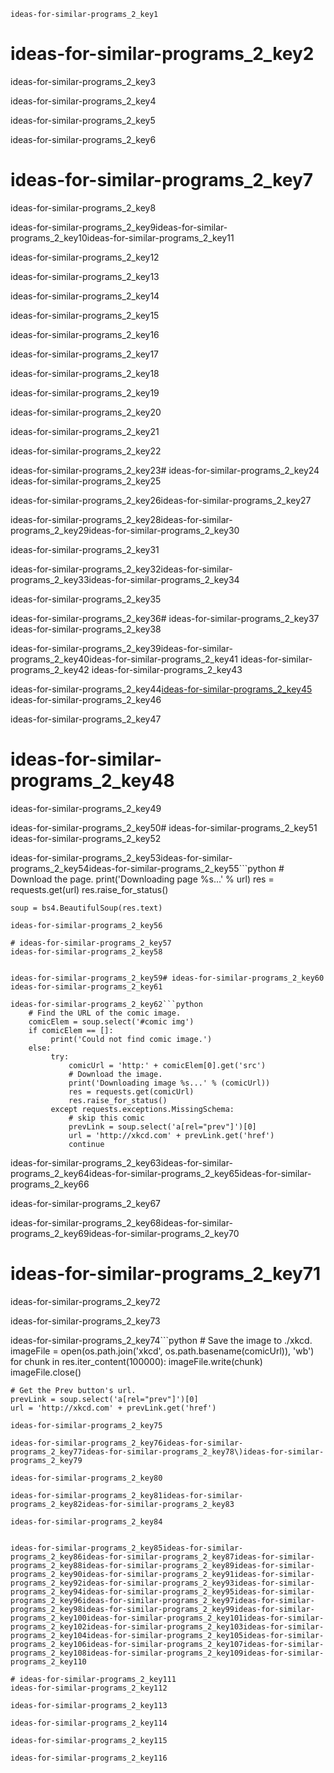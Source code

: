 ```ngMeta
ideas-for-similar-programs_2_key1
```
# ideas-for-similar-programs_2_key2
ideas-for-similar-programs_2_key3

ideas-for-similar-programs_2_key4

ideas-for-similar-programs_2_key5

ideas-for-similar-programs_2_key6

# ideas-for-similar-programs_2_key7
ideas-for-similar-programs_2_key8

ideas-for-similar-programs_2_key9ideas-for-similar-programs_2_key10ideas-for-similar-programs_2_key11

ideas-for-similar-programs_2_key12

ideas-for-similar-programs_2_key13

ideas-for-similar-programs_2_key14

ideas-for-similar-programs_2_key15

ideas-for-similar-programs_2_key16

ideas-for-similar-programs_2_key17

ideas-for-similar-programs_2_key18

ideas-for-similar-programs_2_key19

ideas-for-similar-programs_2_key20

ideas-for-similar-programs_2_key21

ideas-for-similar-programs_2_key22

ideas-for-similar-programs_2_key23# ideas-for-similar-programs_2_key24
ideas-for-similar-programs_2_key25

ideas-for-similar-programs_2_key26ideas-for-similar-programs_2_key27

ideas-for-similar-programs_2_key28ideas-for-similar-programs_2_key29ideas-for-similar-programs_2_key30

ideas-for-similar-programs_2_key31

ideas-for-similar-programs_2_key32ideas-for-similar-programs_2_key33ideas-for-similar-programs_2_key34

ideas-for-similar-programs_2_key35


ideas-for-similar-programs_2_key36# ideas-for-similar-programs_2_key37
ideas-for-similar-programs_2_key38

ideas-for-similar-programs_2_key39ideas-for-similar-programs_2_key40ideas-for-similar-programs_2_key41 ideas-for-similar-programs_2_key42
ideas-for-similar-programs_2_key43

ideas-for-similar-programs_2_key44[ideas-for-similar-programs_2_key45](http://xkcd.com&#39;)
ideas-for-similar-programs_2_key46

ideas-for-similar-programs_2_key47

# ideas-for-similar-programs_2_key48
ideas-for-similar-programs_2_key49


ideas-for-similar-programs_2_key50# ideas-for-similar-programs_2_key51
ideas-for-similar-programs_2_key52

ideas-for-similar-programs_2_key53ideas-for-similar-programs_2_key54ideas-for-similar-programs_2_key55```python
    # Download the page.
    print('Downloading page %s...' % url)
    res = requests.get(url)
    res.raise_for_status()

    soup = bs4.BeautifulSoup(res.text)
```
ideas-for-similar-programs_2_key56

# ideas-for-similar-programs_2_key57
ideas-for-similar-programs_2_key58


ideas-for-similar-programs_2_key59# ideas-for-similar-programs_2_key60
ideas-for-similar-programs_2_key61

ideas-for-similar-programs_2_key62```python
    # Find the URL of the comic image.
    comicElem = soup.select('#comic img')
    if comicElem == []:
         print('Could not find comic image.')
    else:
         try:
             comicUrl = 'http:' + comicElem[0].get('src')
             # Download the image.
             print('Downloading image %s...' % (comicUrl))
             res = requests.get(comicUrl)
             res.raise_for_status()
         except requests.exceptions.MissingSchema:
             # skip this comic
             prevLink = soup.select('a[rel="prev"]')[0]
             url = 'http://xkcd.com' + prevLink.get('href')
             continue
```
ideas-for-similar-programs_2_key63ideas-for-similar-programs_2_key64ideas-for-similar-programs_2_key65ideas-for-similar-programs_2_key66

ideas-for-similar-programs_2_key67

ideas-for-similar-programs_2_key68ideas-for-similar-programs_2_key69ideas-for-similar-programs_2_key70

# ideas-for-similar-programs_2_key71
ideas-for-similar-programs_2_key72


ideas-for-similar-programs_2_key73

ideas-for-similar-programs_2_key74```python
        # Save the image to ./xkcd.
        imageFile = open(os.path.join('xkcd', os.path.basename(comicUrl)), 'wb')
        for chunk in res.iter_content(100000):
            imageFile.write(chunk)
        imageFile.close()

    # Get the Prev button's url.
    prevLink = soup.select('a[rel="prev"]')[0]
    url = 'http://xkcd.com' + prevLink.get('href')
```
ideas-for-similar-programs_2_key75

ideas-for-similar-programs_2_key76ideas-for-similar-programs_2_key77ideas-for-similar-programs_2_key78\)ideas-for-similar-programs_2_key79

ideas-for-similar-programs_2_key80

ideas-for-similar-programs_2_key81ideas-for-similar-programs_2_key82ideas-for-similar-programs_2_key83

ideas-for-similar-programs_2_key84


ideas-for-similar-programs_2_key85ideas-for-similar-programs_2_key86ideas-for-similar-programs_2_key87ideas-for-similar-programs_2_key88ideas-for-similar-programs_2_key89ideas-for-similar-programs_2_key90ideas-for-similar-programs_2_key91ideas-for-similar-programs_2_key92ideas-for-similar-programs_2_key93ideas-for-similar-programs_2_key94ideas-for-similar-programs_2_key95ideas-for-similar-programs_2_key96ideas-for-similar-programs_2_key97ideas-for-similar-programs_2_key98ideas-for-similar-programs_2_key99ideas-for-similar-programs_2_key100ideas-for-similar-programs_2_key101ideas-for-similar-programs_2_key102ideas-for-similar-programs_2_key103ideas-for-similar-programs_2_key104ideas-for-similar-programs_2_key105ideas-for-similar-programs_2_key106ideas-for-similar-programs_2_key107ideas-for-similar-programs_2_key108ideas-for-similar-programs_2_key109ideas-for-similar-programs_2_key110

# ideas-for-similar-programs_2_key111
ideas-for-similar-programs_2_key112

ideas-for-similar-programs_2_key113

ideas-for-similar-programs_2_key114

ideas-for-similar-programs_2_key115

ideas-for-similar-programs_2_key116